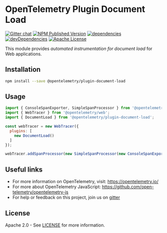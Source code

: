 # OpenTelemetry Plugin Document Load
[![Gitter chat][gitter-image]][gitter-url]
[![NPM Published Version][npm-img]][npm-url]
[![dependencies][dependencies-image]][dependencies-url]
[![devDependencies][devDependencies-image]][devDependencies-url]
[![Apache License][license-image]][license-image]

This module provides *automated instrumentation for document load* for Web applications.

## Installation

```bash
npm install --save @opentelemetry/plugin-document-load
```

## Usage

```js
import { ConsoleSpanExporter, SimpleSpanProcessor } from '@opentelemetry/tracing';
import { WebTracer } from '@opentelemetry/web';
import { DocumentLoad } from '@opentelemetry/plugin-document-load';

const webTracer = new WebTracer({
  plugins: [
    new DocumentLoad()
  ]
});

webTracer.addSpanProcessor(new SimpleSpanProcessor(new ConsoleSpanExporter()));
```

## Useful links
- For more information on OpenTelemetry, visit: <https://opentelemetry.io/>
- For more about OpenTelemetry JavaScript: <https://github.com/open-telemetry/opentelemetry-js>
- For help or feedback on this project, join us on [gitter][gitter-url]

## License

Apache 2.0 - See [LICENSE][license-url] for more information.

[gitter-image]: https://badges.gitter.im/open-telemetry/opentelemetry-js.svg
[gitter-url]: https://gitter.im/open-telemetry/opentelemetry-node?utm_source=badge&utm_medium=badge&utm_campaign=pr-badge&utm_content=badge
[license-url]: https://github.com/open-telemetry/opentelemetry-js/blob/master/LICENSE
[license-image]: https://img.shields.io/badge/license-Apache_2.0-green.svg?style=flat
[dependencies-image]: https://david-dm.org/open-telemetry/opentelemetry-js/status.svg?path=packages/opentelemetry-plugin-document-load
[dependencies-url]: https://david-dm.org/open-telemetry/opentelemetry-js?path=packages%2Fopentelemetry-plugin-document-load
[devDependencies-image]: https://david-dm.org/open-telemetry/opentelemetry-js/dev-status.svg?path=packages/opentelemetry-plugin-document-load
[devDependencies-url]: https://david-dm.org/open-telemetry/opentelemetry-js?path=packages%2Fopentelemetry-plugin-document-load&type=dev
[npm-url]: https://www.npmjs.com/package/@opentelemetry/plugin-document-load
[npm-img]: https://badge.fury.io/js/%40opentelemetry%2Fplugin-document-load.svg
